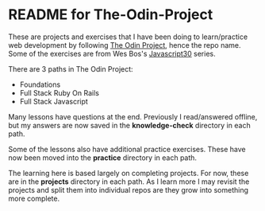 # README for The-Odin-Project

These are projects and exercises that I have been doing to learn/practice web development by following [The Odin Project](https://www.theodinproject.com), hence the repo name. Some of the exercises are from Wes Bos's [Javascript30](https://javascript30.com) series.

There are 3 paths in The Odin Project:
- Foundations
- Full Stack Ruby On Rails
- Full Stack Javascript

Many lessons have questions at the end. Previously I read/answered offline, but my answers are now saved in the **knowledge-check** directory in each path.

Some of the lessons also have additional practice exercises. These have now been moved into the **practice** directory in each path.

The learning here is based largely on completing projects. For now, these are in the **projects** directory in each path. As I learn more I may revisit the projects and split them into individual repos are they grow into something more complete.